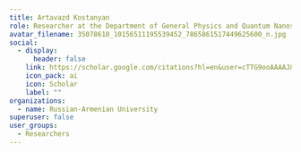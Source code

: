 ```yaml
---
title: Artavazd Kostanyan
role: Researcher at the Department of General Physics and Quantum Nanostructures
avatar_filename: 35078610_10156511195539452_7865861517449625600_n.jpg
social:
  - display:
      header: false
    link: https://scholar.google.com/citations?hl=en&user=cTTG9ooAAAAJ&view_op=list_works
    icon_pack: ai
    icon: Scholar
    label: ""
organizations:
  - name: Russian-Armenian University
superuser: false
user_groups:
  - Researchers
---
```

